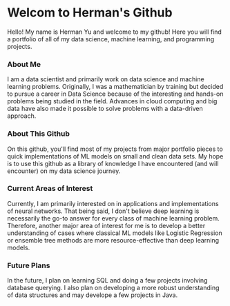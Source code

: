 # Welcom to Herman's Github

Hello! My name is Herman Yu and welcome to my github! Here you will find a portfolio of all of my data science, machine learning, and programming projects.


### About Me

I am a data scientist and primarily work on data science and machine learning problems. Originally, I was a mathematician by training but decided to pursue
a career in Data Science because of the interesting and hands-on problems being studied in the field. Advances in cloud computing and big data have also made 
it possible to solve problems with a data-driven approach.

### About This Github

On this github, you'll find most of my projects from major portfolio pieces to quick implementations of ML models on small and clean data sets.
My hope is to use this github as a library of knowledge I have encountered (and will encounter) on my data science journey. 

### Current Areas of Interest

Currently, I am primarily interested on in applications and implementations of neural networks. That being said, I don't believe deep learning is necessarily the go-to answer
for every class of machine learning problem. Therefore, another major area of interest for me is to develop a better understanding of cases where
classical ML models like Logistic Regression or ensemble tree methods are more resource-effective than deep learning models.

### Future Plans

In the future, I plan on learning SQL and doing a few projects involving database querying. I also plan on developing a more robust understanding of data structures and
may develope a few projects in Java.



<!---
hermanyu/hermanyu is a ✨ special ✨ repository because its `README.md` (this file) appears on your GitHub profile.
You can click the Preview link to take a look at your changes.
--->
